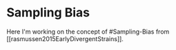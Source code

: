 # Sampling Bias

Here I'm working on the concept of #Sampling-Bias from [[rasmussen2015EarlyDivergentStrains]].